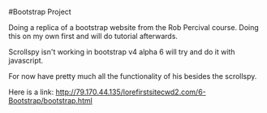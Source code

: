 #Bootstrap Project 

Doing a replica of a bootstrap website from the Rob Percival course. Doing this on my own first and will do tutorial afterwards. 

Scrollspy isn't working in bootstrap v4 alpha 6 will try and do it with javascript. 

For now have pretty much all the functionality of his besides the scrollspy. 

Here is a link: http://79.170.44.135/lorefirstsitecwd2.com/6-Bootstrap/bootstrap.html
